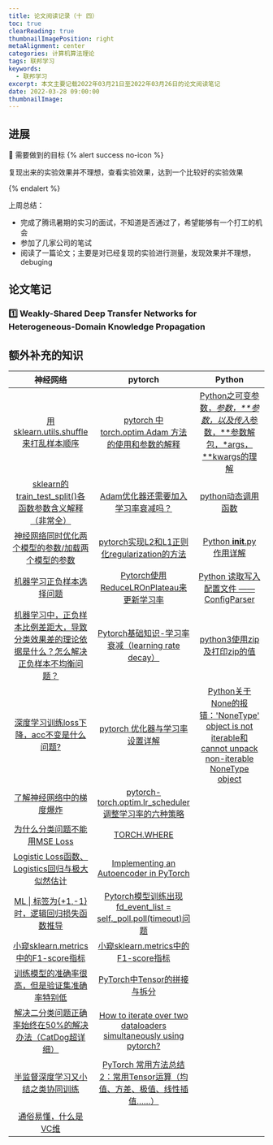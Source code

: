 ```yaml
---
title: 论文阅读记录（十 四）
toc: true
clearReading: true
thumbnailImagePosition: right
metaAlignment: center
categories: 计算机算法理论
tags: 联邦学习
keywords:
  - 联邦学习
excerpt: 本文主要记载2022年03月21日至2022年03月26日的论文阅读笔记
date: 2022-03-28 09:00:00
thumbnailImage:
---
```

<!-- toc -->

## 进展
:dart: 需要做到的目标
{% alert success no-icon %}

复现出来的实验效果并不理想，查看实验效果，达到一个比较好的实验效果

{% endalert %}

上周总结：

- 完成了腾讯暑期的实习的面试，不知道是否通过了，希望能够有一个打工的机会
- 参加了几家公司的笔试
- 阅读了一篇论文；主要是对已经复现的实验进行测量，发现效果并不理想，debuging

## 论文笔记



### :one: Weakly-Shared Deep Transfer Networks for Heterogeneous-Domain Knowledge Propagation





## 额外补充的知识

|                           神经网络                           |                           pytorch                            |                            Python                            |
| :----------------------------------------------------------: | :----------------------------------------------------------: | :----------------------------------------------------------: |
| [用 sklearn.utils.shuffle 来打乱样本顺序](https://blog.csdn.net/qq_36758914/article/details/105552444) | [pytorch 中 torch.optim.Adam 方法的使用和参数的解释](https://blog.csdn.net/Ibelievesunshine/article/details/99624645) | [Python之可变参数，*参数，**参数，以及传入*参数，**参数解包，*args，**kwargs的理解](https://blog.csdn.net/cadi2011/article/details/84871401) |
| [sklearn的train_test_split()各函数参数含义解释（非常全）](https://www.cnblogs.com/Yanjy-OnlyOne/p/11288098.html) | [Adam优化器还需要加入学习率衰减吗？](https://www.cnblogs.com/wuliytTaotao/p/11101652.html) | [python动态调用函数](https://blog.csdn.net/liereli/article/details/79799029) |
| [神经网络同时优化两个模型的参数/加载两个模型的参数](https://blog.csdn.net/leiduifan6944/article/details/103757417) | [pytorch实现L2和L1正则化regularization的方法](https://blog.csdn.net/guyuealian/article/details/88426648) | [Python __init__.py 作用详解](https://www.jianshu.com/p/73f7fbf75183) |
| [机器学习正负样本选择问题](https://blog.csdn.net/songhao22/article/details/82320398) | [Pytorch使用ReduceLROnPlateau来更新学习率](https://blog.csdn.net/emperinter/article/details/108917935) | [Python 读取写入配置文件 —— ConfigParser](https://www.cnblogs.com/feeland/p/4514771.html) |
| [机器学习中，正负样本比例差距大，导致分类效果差的理论依据是什么？怎么解决正负样本不均衡问题？](https://www.zhihu.com/question/56662976) | [Pytorch基础知识-学习率衰减（learning rate decay）](https://cloud.tencent.com/developer/article/1539729) | [python3使用zip及打印zip的值](https://blog.csdn.net/m0_38068876/article/details/108212162) |
| [深度学习训练loss下降，acc不变是什么问题?](https://www.zhihu.com/question/458655169) | [pytorch 优化器与学习率设置详解](https://bbs.cvmart.net/articles/5961) | [Python关于None的报错：'NoneType' object is not iterable和cannot unpack non-iterable NoneType object](https://blog.csdn.net/qq_42780289/article/details/96971940) |
| [了解神经网络中的梯度爆炸](https://www.jiqizhixin.com/articles/2017-12-21-14) | [pytorch-torch.optim.lr_scheduler 调整学习率的六种策略](https://blog.csdn.net/weixin_42264234/article/details/118789135) |                                                              |
| [为什么分类问题不能用MSE Loss](https://zhuanlan.zhihu.com/p/336386852) | [TORCH.WHERE](https://pytorch.org/docs/stable/generated/torch.where.html#torch-where) |                                                              |
| [Logistic Loss函数、Logistics回归与极大似然估计](https://www.zybuluo.com/frank-shaw/note/143260) | [Implementing an Autoencoder in PyTorch](https://www.geeksforgeeks.org/implementing-an-autoencoder-in-pytorch/) |                                                              |
| [ML \| 标签为{+1,-1}时，逻辑回归损失函数推导](https://blog.csdn.net/qq_36810398/article/details/109984319) | [Pytorch模型训练出现fd_event_list = self._poll.poll(timeout)问题](https://blog.csdn.net/qq_36158230/article/details/120720880) |                                                              |
| [小窥sklearn.metrics中的F1-score指标](https://www.jianshu.com/p/ae9a0e9b58ba) | [小窥sklearn.metrics中的F1-score指标](https://www.jianshu.com/p/ae9a0e9b58ba) |                                                              |
| [训练模型的准确率很高，但是验证集准确率特别低](https://blog.csdn.net/bi_diu1368/article/details/90731861) | [PyTorch中Tensor的拼接与拆分](https://blog.csdn.net/weixin_44613063/article/details/89576810) |                                                              |
| [解决二分类问题正确率始终在50%的解决办法（CatDog超详细）](https://blog.csdn.net/qq_44722174/article/details/104640018) | [How to iterate over two dataloaders simultaneously using pytorch?](https://stackoverflow.com/questions/51444059/how-to-iterate-over-two-dataloaders-simultaneously-using-pytorch) |                                                              |
| [半监督深度学习又小结之类协同训练](https://zhuanlan.zhihu.com/p/47550458) | [PyTorch 常用方法总结2：常用Tensor运算（均值、方差、极值、线性插值……）](https://zhuanlan.zhihu.com/p/31494491) |                                                              |
| [通俗易懂，什么是VC维](https://xhxt2008.live/2018/05/11/VC-dimension/) |                                                              |                                                              |
